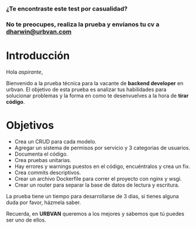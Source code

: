 ### ¿Te encontraste este test por casualidad?
### No te preocupes, realiza la prueba y envíanos tu cv a dharwin@urbvan.com

# Introducción
Hola *aspirante*,

Bienvenido a la prueba técnica para la vacante de **backend developer** en urbvan. El objetivo de esta prueba es analizar tus habilidades para solucionar problemas y la forma en como te desenvuelves a la hora de **tirar código**.

# Objetivos
- Crea un CRUD para cada modelo.
- Agregar un sistema de permisos por servicio y 3 categorias de usuarios.
- Documenta el código.
- Crea pruebas unitarias.
- Hay errores y warnings puestos en el código, encuéntralos y crea un fix.
- Crea commits descriptivos.
- Crear un archivo Dockerfile para correr el proyecto con nginx y wsgi.
- Crear un router para separar la base de datos de lectura y escritura. 


La prueba tiene un tiempo para desarrollarse de 3 días, si tienes alguna duda por favor, házmela saber.


Recuerda, en **URBVAN** queremos a los mejores y sabemos que tú puedes ser uno de ellos.